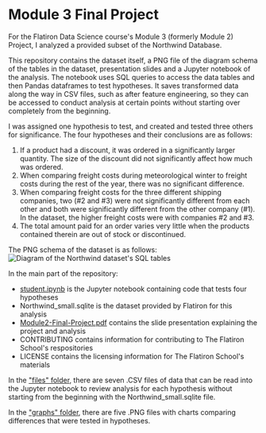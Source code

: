 # Module 3 Final Project

For the Flatiron Data Science course's Module 3 (formerly Module 2) Project, I analyzed a provided subset of the Northwind Database.

This repository contains the dataset itself, a PNG file of the diagram schema of the tables in the dataset, presentation slides and a Jupyter notebook of the analysis. The notebook uses SQL queries to access the data tables and then Pandas dataframes to test hypotheses. It saves transformed data along the way in CSV files, such as after feature engineering, so they can be accessed to conduct analysis at certain points without starting over completely from the beginning.

I was assigned one hypothesis to test, and created and tested three others for significance. The four hypotheses and their conclusions are as follows:
1. If a product had a discount, it was ordered in a significantly larger quantity. The size of the discount did not significantly affect how much was ordered.
2. When comparing freight costs during meteorological winter to freight costs during the rest of the year, there was no significant difference.
3. When comparing freight costs for the three different shipping companies, two (#2 and #3) were not significantly different from each other and both were significantly different from the other company (#1). In the dataset, the higher freight costs were with companies #2 and #3.
4. The total amount paid for an order varies very little when the products contained therein are out of stock or discontinued.

The PNG schema of the dataset is as follows:
![Diagram of the Northwind dataset's SQL tables](https://raw.githubusercontent.com/bronwencc/Module-3-Project/master/Northwind_ERD.png)

In the main part of the repository:

* [student.ipynb](https://github.com/bronwencc/Module-3-Project/blob/master/student.ipynb) is the Jupyter notebook containing code that tests four hypotheses
* Northwind_small.sqlite is the dataset provided by Flatiron for this analysis
* [Module2-Final-Project.pdf](https://github.com/bronwencc/Module-3-Project/blob/master/Module2-Final-Project.pdf) contains the slide presentation explaining the project and analysis
* CONTRIBUTING contains information for contributing to The Flatiron School's respositories
* LICENSE contains the licensing information for The Flatiron School's materials

In the ["files" folder](https://github.com/bronwencc/Module-3-Project/tree/master/files), there are seven .CSV files of data that can be read into the Jupyter notebook to review analysis for each hypothesis without starting from the beginning with the Northwind_small.sqlite file.

In the ["graphs" folder](https://github.com/bronwencc/Module-3-Project/tree/master/graphs), there are five .PNG files with charts comparing differences that were tested in hypotheses.
